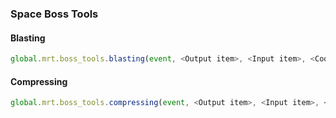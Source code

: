 ### Space Boss Tools

#### Blasting

```js
global.mrt.boss_tools.blasting(event, <Output item>, <Input item>, <Cook time (200 by default)>, <id>)
```

#### Compressing

```js
global.mrt.boss_tools.compressing(event, <Output item>, <Input item>, <Cook time (200 by default)>, <id>)
```